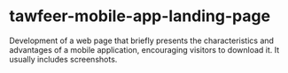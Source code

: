 # tawfeer-mobile-app-landing-page
Development of a web page that briefly presents the characteristics and advantages of a mobile application, encouraging visitors to download it. It usually includes screenshots.
